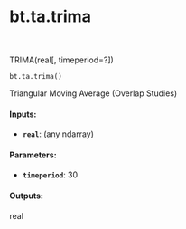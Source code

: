 <div itemscope itemtype="http://developers.google.com/ReferenceObject">
<meta itemprop="name" content="bt.ta.trima" />
<meta itemprop="path" content="Stable" />
</div>

# bt.ta.trima

<!-- Insert buttons and diff -->

<table class="tfo-notebook-buttons tfo-api nocontent" align="left">

</table>



TRIMA(real[, timeperiod=?])

<pre class="devsite-click-to-copy prettyprint lang-py tfo-signature-link">
<code>bt.ta.trima()
</code></pre>



<!-- Placeholder for "Used in" -->

Triangular Moving Average (Overlap Studies)

#### Inputs:


* <b>`real`</b>: (any ndarray)


#### Parameters:


* <b>`timeperiod`</b>: 30


#### Outputs:

real
